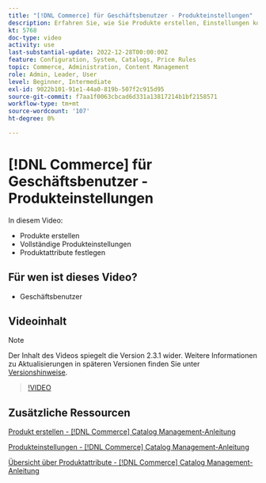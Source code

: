 ```yaml
---
title: "[!DNL Commerce] für Geschäftsbenutzer - Produkteinstellungen"
description: Erfahren Sie, wie Sie Produkte erstellen, Einstellungen konfigurieren und Attribute verwenden.
kt: 5768
doc-type: video
activity: use
last-substantial-update: 2022-12-28T00:00:00Z
feature: Configuration, System, Catalogs, Price Rules
topic: Commerce, Administration, Content Management
role: Admin, Leader, User
level: Beginner, Intermediate
exl-id: 9022b101-91e1-44a0-819b-507f2c915d95
source-git-commit: f7aa1f0063cbcad6d331a13817214b1bf2158571
workflow-type: tm+mt
source-wordcount: '107'
ht-degree: 0%

---
```


# [!DNL Commerce] für Geschäftsbenutzer - Produkteinstellungen

In diesem Video:

- Produkte erstellen
- Vollständige Produkteinstellungen
- Produktattribute festlegen

## Für wen ist dieses Video?

- Geschäftsbenutzer

## Videoinhalt

>[!NOTE]
>
>Der Inhalt des Videos spiegelt die Version 2.3.1 wider. Weitere Informationen zu Aktualisierungen in späteren Versionen finden Sie unter [Versionshinweise](https://experienceleague.adobe.com/docs/commerce-operations/release/notes/overview.html).

>[!VIDEO](https://video.tv.adobe.com/v/35953?quality=12&learn=on)

## Zusätzliche Ressourcen

[Produkt erstellen - [!DNL Commerce] Catalog Management-Anleitung](https://experienceleague.adobe.com/docs/commerce-admin/catalog/products/product-create.html)

[Produkteinstellungen - [!DNL Commerce] Catalog Management-Anleitung](https://experienceleague.adobe.com/docs/commerce-admin/catalog/products/product-create.html#product-settings)

[Übersicht über Produktattribute - [!DNL Commerce] Catalog Management-Anleitung](https://experienceleague.adobe.com/docs/commerce-admin/catalog/product-attributes/product-attributes.html)
